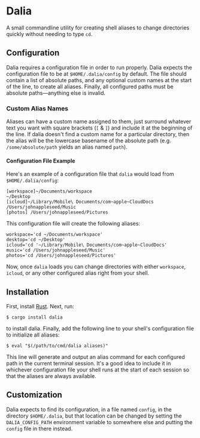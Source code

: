 # Dalia
A small commandline utility for creating shell aliases to change directories quickly without needing to type `cd`.

## Configuration
Dalia requires a configuration file in order to run properly. Dalia expects the configuration file to be at `$HOME/.dalia/config`
by default. The file should contain a list of absolute paths, and any optional custom names at the start of the line, to create all aliases.
Finally, all configured paths must be absolute paths—anything else is invalid.

### Custom Alias Names
Aliases can have a custom name assigned to them, just surround whatever text you want with square brackets (`[` & `]`) and
include it at the beginning of the line. If dalia doesn't find a custom name for a particular directory,
then the alias will be the lowercase basename of the absolute path (e.g. `/some/absolute/path` yields an alias named `path`).

#### Configuration File Example
Here's an example of a configuration file that `dalia` would load from `$HOME/.dalia/config`:
```
[workspace]~/Documents/workspace
~/Desktop
[icloud]~/Library/Mobile\ Documents/com~apple~CloudDocs
/Users/johnappleseed/Music
[photos] /Users/johnappleseed/Pictures
```
This configuration file will create the following aliases:
```
workspace='cd ~/Documents/workspace'
desktop='cd ~/Desktop'
icloud='cd '~/Library/Mobile\ Documents/com~apple~CloudDocs'
music='cd /Users/johnappleseed/Music'
photos='cd /Users/johnappleseed/Pictures'
```
Now, once `dalia` loads you can change directories with either `workspace`, `icloud`, or any other configured alias right from your shell.

## Installation
First, install [Rust](https://www.rust-lang.org/tools/install). Next, run:
```
$ cargo install dalia
```
to install dalia. Finally, add the following line to your shell's configuration file to initialize all aliases:
```
$ eval "$(/path/to/cmd/dalia aliases)"
```
This line will generate and output an alias command for each configured path in the current terminal session.
It's a good idea to include it in whichever configuration file your shell runs at the start of each session so
that the aliases are always available.

## Customization
Dalia expects to find its configuration, in a file named `config`, in the directory `$HOME/.dalia`, but
that location can be changed by setting the `DALIA_CONFIG_PATH` environment variable to somewhere
else and putting the `config` file in there instead.
